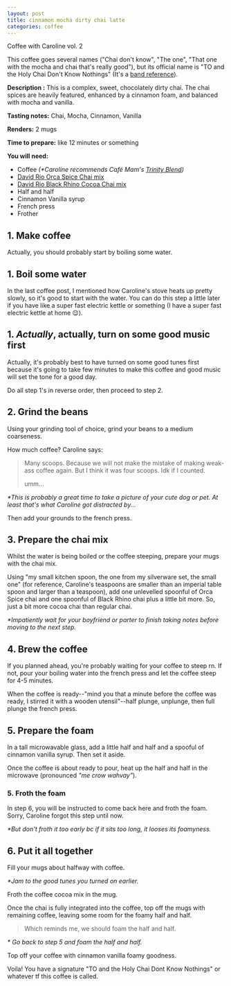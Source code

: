 ```yaml
---
layout: post
title: cinnamon mocha dirty chai latte
categories: coffee
---
```


Coffee with Caroline vol. 2

This coffee goes several names ("Chai don't know", "The one", "That one with the mocha and chai that's really good"), but its official name is "TO and the Holy Chai Don't Know Nothings" (It's a [band reference](https://www.tkandtheholyknownothings.com/)).

**Description :** This is a complex, sweet, chocolately dirty chai. The chai spices are heavily featured, enhanced by a cinnamon foam, and balanced with mocha and vanilla.

**Tasting notes:** Chai, Mocha, Cinnamon, Vanilla

**Renders:** 2 mugs

**Time to prepare:** like 12 minutes or something

**You will need:**
- Coffee _(*Caroline recommends Café Mam's [Trinity Blend](https://cafemam.com/products/trinity-blend?_pos=1&_sid=822c976e7&_ss=r))_
- [David Rio Orca Spice Chai mix](https://www.davidrio.com/product-page/orca-spice-sugar-free-chai)
- [David Rio Black Rhino Cocoa Chai mix](https://www.davidrio.com/product-page/black-rhino-cocoa-chai)
- Half and half
- Cinnamon Vanilla syrup
- French press
- Frother

## 1. Make coffee

Actually, you should probably start by boiling some water.

## 1. Boil some water

In the last coffee post, I mentioned how Caroline's stove heats up pretty slowly, so it's good to start with the water. You can do this step a little later if you have like a super fast electric kettle or something (I have a super fast electric kettle at home 😌).

## 1. _Actually_, actually, turn on some good music first

Actually, it's probably best to have turned on some good tunes first because it's going to take few minutes to make this coffee and good music will set the tone for a good day.

Do all step 1's in reverse order, then proceed to step 2.

## 2. Grind the beans

Using your grinding tool of choice, grind your beans to a medium coarseness. 

How much coffee? Caroline says:

> Many scoops. Because we will not make the mistake of making weak-ass coffee again. But I think it was four scoops. Idk if I counted.
> 
> umm... 

_*This is probably a great time to take a picture of your cute dog or pet. At least that's what Caroline got distracted by..._

Then add your grounds to the french press.

## 3. Prepare the chai mix

Whilst the water is being boiled or the coffee steeping, prepare your mugs with the chai mix.

Using "my small kitchen spoon, the one from my silverware set, the small one" (for reference, Caroline's teaspoons are smaller than an imperial table spoon and larger than a teaspoon), add one unlevelled spoonful of Orca Spice chai and one spoonful of Black Rhino chai plus a little bit more. So, just a bit more cocoa chai than regular chai.

_*Impatiently wait for your boyfriend or parter to finish taking notes before moving to the next step._

## 4. Brew the coffee

If you planned ahead, you're probably waiting for your coffee to steep rn. If not, pour your boiling water into the french press and let the coffee steep for 4-5 minutes.

When the coffee is ready--"mind you that a minute before the coffee was ready, I stirred it with a wooden utensil"--half plunge, unplunge, then full plunge the french press.

## 5. Prepare the foam

In a tall microwavable glass, add a little half and half and a spooful of cinnamon vanilla syrup. Then set it aside.

Once the coffee is about ready to pour, heat up the half and half in the microwave (pronounced _"me crow wahvay"_).

### 5. Froth the foam

In step 6, you will be instructed to come back here and froth the foam. Sorry, Caroline forgot this step until now.

_*But don't froth it too early bc if it sits too long, it looses its foamyness._

## 6. Put it all together

Fill your mugs about halfway with coffee.

_*Jam to the good tunes you turned on earlier._

Froth the coffee cocoa mix in the mug.

Once the chai is fully integrated into the coffee, top off the mugs with remaining coffee, leaving some room for the foamy half and half.

> Which reminds me, we should foam the half and half.

_* Go back to step 5 and foam the half and half._

Top off your coffee with cinnamon vanilla foamy goodness.

Voila! You have a signature "TO and the Holy Chai Dont Know Nothings" or whatever tf this coffee is called.
